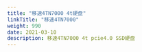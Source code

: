 ```yaml
---
title: "移速4TN7000 4t硬盘"
linkTitle: "移速4TN7000"
weight: 990
date: 2021-03-10
description: 移速4TN7000 4t pcie4.0 SSD硬盘
---
```


